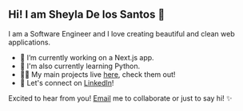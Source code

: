 ## Hi! I am Sheyla De los Santos 👋

I am a Software Engineer and I love creating beautiful and clean web applications. 


- 🔭 I’m currently working on a Next.js app. 
- 🌱 I'm also currently learning Python. 
- 👩‍💻 My main projects live [here](https://sheyladelossantos.onrender.com/), check them out! 
- 🔗 Let's connect on [LinkedIn](https://www.linkedin.com/in/sheyladelossantos/)!

Excited to hear from you! [Email](mailto:delossantosshey@gmail.com) me to collaborate or just to say hi! ✨
 
<!--
**ssshhheeeyyy/ssshhheeeyyy** is a ✨ _special_ ✨ repository because its `README.md` (this file) appears on your GitHub profile.

Here are some ideas to get you started:

- 🔭 I’m currently working on ...
- 🌱 I’m currently learning ...
- 👯 I’m looking to collaborate on ...
- 🤔 I’m looking for help with ...
- 💬 Ask me about ...
- 📫 How to reach me: ...
- 😄 Pronouns: ...
- ⚡ Fun fact: ...
-->


